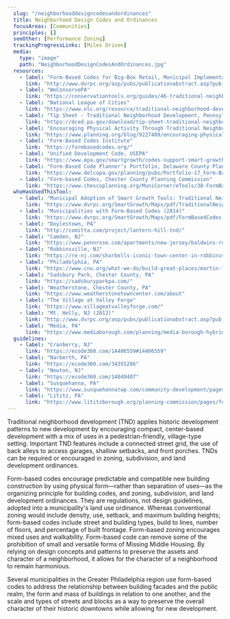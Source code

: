 ```yaml
---
  slug: "/neighborhooddesigncodesandordinances"
  title: Neighborhood Design Codes and Ordinances
  focusAreas: [Communities]
  principles: []
  seeOther: [Performance Zoning]
  trackingProgressLinks: [Miles Driven]
  media: 
    type: "image"
    path: "NeighborhoodDesignCodesAndOrdinances.jpg"
  resources: 
    - label: "Form-Based Codes for Big-Box Retail, Municipal Implementation Tool #013, DVRPC"
      link: "http://www.dvrpc.org/asp/pubs/publicationabstract.asp?pub_id=MIT013"
    - label: "WeConservePA"
      link: "https://conservationtools.org/guides/46-traditional-neighborhood-development"
    - label: "National League of Cities"
      link: "https://www.nlc.org/resource/traditional-neighborhood-development/"
    - label: "Tip Sheet - Traditional Neighborhood Development, Pennsylvania Department of Community and Economic Development (2019)"
      link: "https://dced.pa.gov/download/tip-sheet-traditional-neighborhood-development/"
    - label: "Encouraging Physical Activity Through Traditional Neighborhood Development, APA"
      link: "https://www.planning.org/blog/9227409/encouraging-physical-activity-through-traditional-neighborhood-development/"
    - label: "Form-Based Codes Institute"
      link: "https://formbasedcodes.org/"
    - label: "Unified Development Code, USEPA"
      link: "https://www.epa.gov/smartgrowth/codes-support-smart-growth-development#unified"
    - label: "Form-Based Code Planner’s Portfolio, Delaware County Planning Department"
      link: "https://www.delcopa.gov/planning/pubs/Portfolio-17_Form-BasedCodes.pdf"
    - label: "Form-based Codes, Chester County Planning Commission"
      link: "https://www.chescoplanning.org/MuniCorner/eTools/38-FormBasedCodes.cfm"
  whoHasUsedThisTool: 
    - label: "Municipal Adoption of Smart Growth Tools: Traditional Neighborhood Design (TND) Ordinance (2014)"
      link: "https://www.dvrpc.org/SmartGrowth/Maps/pdf/TraditionalNeighborDesignTND.pdf"
    - label: "Municipalities with Form-Based Codes (2014)"
      link: "https://www.dvrpc.org/SmartGrowth/Maps/pdf/FormBasedCodes.pdf"
    - label: "Doylestown, PA"
      link: "http://comitta.com/project/lantern-hill-tnd/"
    - label: "Camden, NJ"
      link: "https://www.pennrose.com/apartments/new-jersey/baldwins-run/"
    - label: "Robbinsville, NJ"
      link: "https://re-nj.com/sharbells-iconic-town-center-in-robbinsville-25-years-in-the-making-is-a-model-for-mixed-use/"
    - label: "Philadelphia, PA"
      link: "https://www.cnu.org/what-we-do/build-great-places/martin-luther-king-plaza"
    - label: "Sadsbury Park, Chester County, PA"
      link: "https://sadsburyparkpa.com/"
    - label: "Weatherstone, Chester County, PA"
      link: "https://www.weatherstonetowncenter.com/about"
    - label: "The Village at Valley Forge"
      link: "https://www.villageatvalleyforge.com/"
    - label: "Mt. Holly, NJ (2012)"
      link: "http://www.dvrpc.org/asp/pubs/publicationabstract.asp?pub_id=12071"
    - label: "Media, PA"
      link: "https://www.mediaborough.com/planning/media-borough-hybrid-form-based-code-project"
  guidelines: 
    - label: "Cranberry, NJ"
      link: "https://ecode360.com/14406559#14406559"
    - label: "Narberth, PA"
      link: "https://ecode360.com/34355286"
    - label: "Newton, NJ"
      link: "https://ecode360.com/14049407"
    - label: "Susquehanna, PA"
      link: "https://www.susquehannatwp.com/community-development/pages/traditional-neighborhood-development"
    - label: "Lititz, PA"
      link: "https://www.lititzborough.org/planning-commission/pages/form-based-codes"
---
```


Traditional neighborhood development (TND) applies historic development patterns to new development by encouraging compact, center-based development with a mix of uses in a pedestrian-friendly, village-type setting. Important TND features include a connected street grid, the use of back alleys to access garages, shallow setbacks, and front porches. TNDs can be required or encouraged in zoning, subdivision, and land development ordinances.

Form-based codes encourage predictable and compatible new building construction by using physical form—rather than separation of uses—as the organizing principle for building codes, and zoning, subdivision, and land development ordinances. They are regulations, not design guidelines, adopted into a municipality's land use ordinance. Whereas conventional zoning would include density, use, setback, and maximum building heights; form-based codes include street and building types, build to lines, number of floors, and percentage of built frontage. Form-based zoning encourages mixed uses and walkability. Form-based code can remove some of the prohibition of small and versatile forms of Missing Middle Housing. By relying on design concepts and patterns to preserve the assets and character of a neighborhood, it allows for the character of a neighborhood to remain harmonious.

Several municipalities in the Greater Philadelphia region use form-based codes to address the relationship between building facades and the public realm, the form and mass of buildings in relation to one another, and the scale and types of streets and blocks as a way to preserve the overall character of their historic downtowns while allowing for new development.
